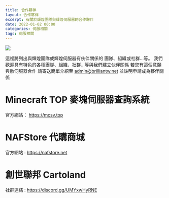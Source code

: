 ```yaml
---
title: 合作夥伴
layout: 合作夥伴
excerpt: 有關於輝煌團隊與輝煌伺服器的合作夥伴
date: 2022-01-02 00:00
categories: 伺服相關
tags: 伺服相關
---
```


![](https://media.discordapp.net/attachments/596718421966716928/987305370152226846/AddText_05-04-06.36.35.png)

這裡將列出與輝煌團隊或輝煌伺服器有伙伴關係的
團隊、組織或社群...等。
我們歡迎具有特色的各種團隊、組織、社群...等與我們建立伙伴關係
若您有這個意願與敝伺服器合作
請寄送簡單介紹至 admin@brilliantw.net 並註明申請成為夥伴關係

# Minecraft TOP 麥塊伺服器查詢系統
官方網站： https://mcsv.top



# NAFStore 代購商城
官方網站 : https://nafstore.net



# 創世聯邦 Cartoland
社群連結 : https://discord.gg/UMYxwHyRNE


